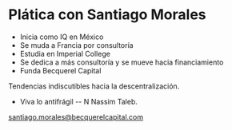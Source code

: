 # Plática con Santiago Morales

- Inicia como IQ en México
- Se muda a Francia por consultoría
- Estudia en Imperial College
- Se dedica a más consultoría y se mueve hacia financiamiento
- Funda Becquerel Capital

Tendencias indiscutibles hacia la descentralización.
- Viva lo antifrágil -- N Nassim Taleb.

santiago.morales@becquerelcapital.com